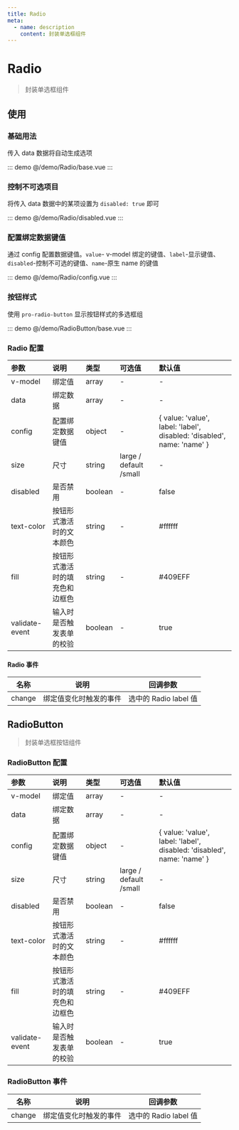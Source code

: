 ```yaml
---
title: Radio
meta:
  - name: description
    content: 封装单选框组件
---
```


# Radio

> 封装单选框组件

## 使用

### 基础用法

传入 data 数据将自动生成选项

::: demo
@/demo/Radio/base.vue
:::

### 控制不可选项目

将传入 data 数据中的某项设置为 `disabled: true` 即可

::: demo
@/demo/Radio/disabled.vue
:::

### 配置绑定数据键值

通过 config 配置数据键值。`value`- v-model 绑定的键值、`label`-显示键值、`disabled`-控制不可选的键值、`name`-原生 name 的键值

::: demo
@/demo/Radio/config.vue
:::

### 按钮样式

使用 `pro-radio-button` 显示按钮样式的多选框组

::: demo
@/demo/RadioButton/base.vue
:::

### Radio 配置

| 参数           | 说明                           | 类型    | 可选值                 | 默认值                                                                 |
| :------------- | :----------------------------- | :------ | :--------------------- | :--------------------------------------------------------------------- |
| v-model        | 绑定值                         | array   | -                      | -                                                                      |
| data           | 绑定数据                       | array   | -                      | -                                                                      |
| config         | 配置绑定数据键值               | object  | -                      | { value: 'value', label: 'label', disabled: 'disabled', name: 'name' } |
| size           | 尺寸                           | string  | large / default /small | -                                                                      |
| disabled       | 是否禁用                       | boolean | -                      | false                                                                  |
| text-color     | 按钮形式激活时的文本颜色       | string  | -                      | #ffffff                                                                |
| fill           | 按钮形式激活时的填充色和边框色 | string  | -                      | #409EFF                                                                |
| validate-event | 输入时是否触发表单的校验       | boolean | -                      | true                                                                   |

#### Radio 事件

| 名称   | 说明                   | 回调参数              |
| ------ | ---------------------- | --------------------- |
| change | 绑定值变化时触发的事件 | 选中的 Radio label 值 |

## RadioButton

> 封装单选框按钮组件

### RadioButton 配置

| 参数           | 说明                           | 类型    | 可选值                 | 默认值                                                                 |
| :------------- | :----------------------------- | :------ | :--------------------- | :--------------------------------------------------------------------- |
| v-model        | 绑定值                         | array   | -                      | -                                                                      |
| data           | 绑定数据                       | array   | -                      | -                                                                      |
| config         | 配置绑定数据键值               | object  | -                      | { value: 'value', label: 'label', disabled: 'disabled', name: 'name' } |
| size           | 尺寸                           | string  | large / default /small | -                                                                      |
| disabled       | 是否禁用                       | boolean | -                      | false                                                                  |
| text-color     | 按钮形式激活时的文本颜色       | string  | -                      | #ffffff                                                                |
| fill           | 按钮形式激活时的填充色和边框色 | string  | -                      | #409EFF                                                                |
| validate-event | 输入时是否触发表单的校验       | boolean | -                      | true                                                                   |

### RadioButton 事件

| 名称   | 说明                   | 回调参数              |
| ------ | ---------------------- | --------------------- |
| change | 绑定值变化时触发的事件 | 选中的 Radio label 值 |
